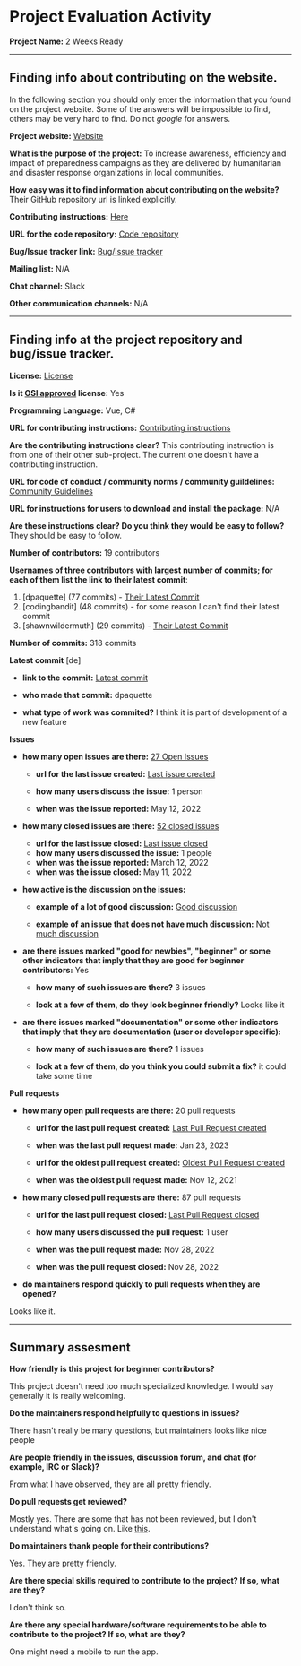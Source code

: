 # Project Evaluation Activity

**Project Name:** 2 Weeks Ready

---

## Finding info about contributing on the website.

In the following section you should only enter the information that you
found on the project website. Some of the answers will be impossible to find, others
may be very hard to find. Do not _google_ for answers.

**Project website:** [Website](https://github.com/HTBox/TwoWeeksReady)

**What is the purpose of the project:** To increase awareness, efficiency and impact of preparedness campaigns as they are delivered by humanitarian and disaster response organizations in local communities.

**How easy was it to find information about contributing on the website?** Their GitHub repository url is linked explicitly.

**Contributing instructions:** [Here](https://github.com/HTBox/allReady/blob/master/CONTRIBUTING.md)

**URL for the code repository:** [Code repository](https://github.com/HTBox/TwoWeeksReady)

**Bug/Issue tracker link:** [Bug/Issue tracker](https://github.com/HTBox/TwoWeeksReady/issues)

**Mailing list:** N/A

**Chat channel:** Slack

**Other communication channels:** N/A

---

## Finding info at the project repository and bug/issue tracker.

**License:** [License](https://github.com/HTBox/TwoWeeksReady/blob/main/LICENSE)

**Is it [OSI approved](https://opensource.org/licenses/alphabetical) license:** Yes

**Programming Language:** Vue, C#

**URL for contributing instructions:** [Contributing instructions](https://github.com/HTBox/allReady/blob/master/CONTRIBUTING.md)

**Are the contributing instructions clear?** This contributing instruction is from one of their other sub-project. The current one doesn't have a contributing instruction.

**URL for code of conduct / community norms / community guildelines:** [Community Guidelines](https://github.com/HTBox/TwoWeeksReady)

**URL for instructions for users to download and install the package:** N/A

**Are these instructions clear? Do you think they would be easy to follow?** They should be easy to follow.

**Number of contributors:** 19 contributors

**Usernames of three contributors with largest number of commits; for
each of them list the link to their latest commit**:

1. [dpaquette] (77 commits) - [Their Latest Commit](https://github.com/HTBox/TwoWeeksReady/commit/89b4adfdfd28b33806e95337a9a058a53ac6fbff)
2. [codingbandit] (48 commits) - for some reason I can't find their latest commit
3. [shawnwildermuth] (29 commits) - [Their Latest Commit](https://github.com/HTBox/TwoWeeksReady/commit/40a972b34e611cb502cb0563e757c25e23c3a4ac)

**Number of commits:** 318 commits

**Latest commit** [de]

- **link to the commit:** [Latest commit](https://github.com/HTBox/TwoWeeksReady/commit/89b4adfdfd28b33806e95337a9a058a53ac6fbff)

- **who made that commit:** dpaquette

- **what type of work was commited?** I think it is part of development of a new feature

**Issues**

- **how many open issues are there:** [27 Open Issues](https://github.com/HTBox/TwoWeeksReady/issues)

  - **url for the last issue created:** [Last issue created](https://github.com/HTBox/TwoWeeksReady/issues/156)

  - **how many users discuss the issue:** 1 person

  - **when was the issue reported:** May 12, 2022

- **how many closed issues are there:** [52 closed issues](https://github.com/HTBox/TwoWeeksReady/issues?q=is%3Aissue+is%3Aclosed)

  - **url for the last issue closed:** [Last issue closed](https://github.com/HTBox/TwoWeeksReady/issues/151)
  - **how many users discussed the issue:** 1 people
  - **when was the issue reported:** March 12, 2022
  - **when was the issue closed:** May 11, 2022

- **how active is the discussion on the issues:**

  - **example of a lot of good discussion:** [Good discussion](https://github.com/HTBox/TwoWeeksReady/issues/25)

  - **example of an issue that does not have much discussion:** [Not much discussion](https://github.com/HTBox/TwoWeeksReady/issues/15)

- **are there issues marked "good for newbies", "beginner" or some other indicators that imply that they are good for beginner contributors:** Yes

  - **how many of such issues are there?** 3 issues

  - **look at a few of them, do they look beginner friendly?** Looks like it

- **are there issues marked "documentation" or some other indicators that imply that they are documentation (user or developer specific):**

  - **how many of such issues are there?** 1 issues

  - **look at a few of them, do you think you could submit a fix?** it could take some time

**Pull requests**

- **how many open pull requests are there:** 20 pull requests

  - **url for the last pull request created:** [Last Pull Request created](https://github.com/HTBox/TwoWeeksReady/pull/186)

  - **when was the last pull request made:** Jan 23, 2023

  - **url for the oldest pull request created:** [Oldest Pull Request created](https://github.com/HTBox/TwoWeeksReady/pull/118)

  - **when was the oldest pull request made:** Nov 12, 2021

- **how many closed pull requests are there:** 87 pull requests

  - **url for the last pull request closed:** [Last Pull Request closed](https://github.com/HTBox/TwoWeeksReady/pull/177)

  - **how many users discussed the pull request:** 1 user

  - **when was the pull request made:** Nov 28, 2022

  - **when was the pull request closed:** Nov 28, 2022

- **do maintainers respond quickly to pull requests when they are opened?**

Looks like it.

---

## Summary assesment

**How friendly is this project for beginner contributors?**

This project doesn't need too much specialized knowledge. I would say generally it is really welcoming.

**Do the maintainers respond helpfully to questions in issues?**

There hasn't really be many questions, but maintainers looks like nice people

**Are people friendly in the issues, discussion forum, and chat (for example, IRC or Slack)?**

From what I have observed, they are all pretty friendly.

**Do pull requests get reviewed?**

Mostly yes. There are some that has not been reviewed, but I don't understand what's going on. Like [this](https://github.com/HTBox/TwoWeeksReady/pull/185).

**Do maintainers thank people for their contributions?**

Yes. They are pretty friendly.

**Are there special skills required to contribute to the project? If so, what are they?**

I don't think so.

**Are there any special hardware/software requirements to be able to contribute to the project? If so, what are they?**

One might need a mobile to run the app.
